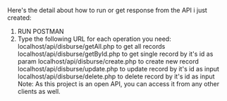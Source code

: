 Here's the detail about how to run or get response from the API i just created:

1. RUN POSTMAN
2. Type the following URL for each operation you need:
  localhost/api/disburse/getAll.php to get all records
  localhost/api/disburse/getById.php to get single record by it's id as param
  localhost/api/disburse/create.php to create new record
  localhost/api/disburse/update.php to update record by it's id as input
  localhost/api/disburse/delete.php to delete record by it's id as input
Note: As this project is an open API, you can access it from any other clients as well.
